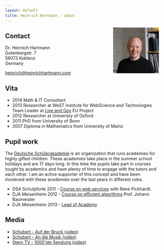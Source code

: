 ```yaml
---
layout: default
title: Heinrich Hartmann - about
---
```


<img src="/images/profile.jpg" style="float: right" width="150px">

## Contact

Dr. Heirnich Hartmann  
Gutenbergstr. 7  
56073 Koblenz  
Germany

<a href="mailto:heinrich@heinrichhartmann.com">heinrich@heinrichhartmann.com</a>

## Vita

* 2014 Math & IT Consultant
* 2013 Researcher at WeST Institute for WebScience and Technologies  
  Team Leader at <a href="http://liveandgov.eu">Live and Gov</a> EU Project
* 2012 Researcher at Univeristy of Oxford
* 2011 PhD from University of Bonn
* 2007 Diploma in Mathematics from University of Mainz

## Pupil work

The [Deutsche
Schülerakademie](https://www.deutsche-schuelerakademie.de/) is an
organization that runs acedemies for highly gifted children. These
academies take place in the summer school holidays and are 17 days
long. In this time the pupils take part in courses tought by academics
and have plenty of time to engage with the tutors and each other. I am
an active supporter of this concept and have been involeved with these
acedemies over the last years in different roles.

* DSA Schulpforte 2011 - [Course on web services](http://www.deutsche-schuelerakademie.de/download/dsa-programm-2011) with Rene Pickhardt.
* DJA Meisenheim 2012 -  [Course on efficient algorithms](http://www.deutsche-juniorakademien.de/download/2012/DJA_Rheinland-Pfalz_2012.pdf) Prof. Johann Baumeister
* DJA Meisenheim 2013 - [Lead of Academy](http://www.deutsche-juniorakademien.de/download/2013/DJA_Rheinland-Pfalz_2013.pdf)

## Media

* [Schubert - Auf der Bruck (video)](https://www.youtube.com/watch?v=Qq4MduJTKTg)
* [Schubert - An die Musik (video)](https://www.youtube.com/watch?v=w9WpCkuPuLA)
* [Stern TV - 1000'ste Sendung (video)](http://embed.novamov.com/embed.php?v=2wl0guw3e0jtnK)
